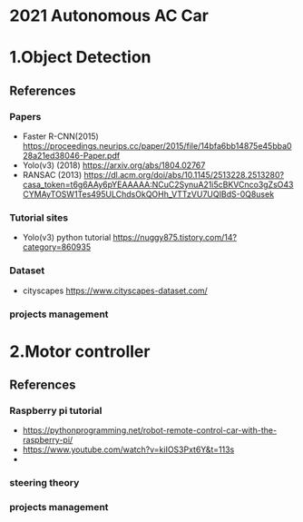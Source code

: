 # 2021 Autonomous AC Car

# 1.Object Detection
## References
### Papers
- Faster R-CNN(2015) https://proceedings.neurips.cc/paper/2015/file/14bfa6bb14875e45bba028a21ed38046-Paper.pdf
- Yolo(v3) (2018) https://arxiv.org/abs/1804.02767
- RANSAC (2013) https://dl.acm.org/doi/abs/10.1145/2513228.2513280?casa_token=t6g6AAy6pYEAAAAA:NCuC2SynuA21i5cBKVCnco3gZsO43CYMAyTOSW1Tes495ULChdsOkQOHh_VTTzVU7UQIBdS-0Q8usek

### Tutorial sites
- Yolo(v3) python tutorial https://nuggy875.tistory.com/14?category=860935

### Dataset
- cityscapes https://www.cityscapes-dataset.com/

### projects management

# 2.Motor controller
## References
### Raspberry pi tutorial 
- https://pythonprogramming.net/robot-remote-control-car-with-the-raspberry-pi/
- https://www.youtube.com/watch?v=kiIOS3Pxt6Y&t=113s
- 
### steering theory

### projects management
